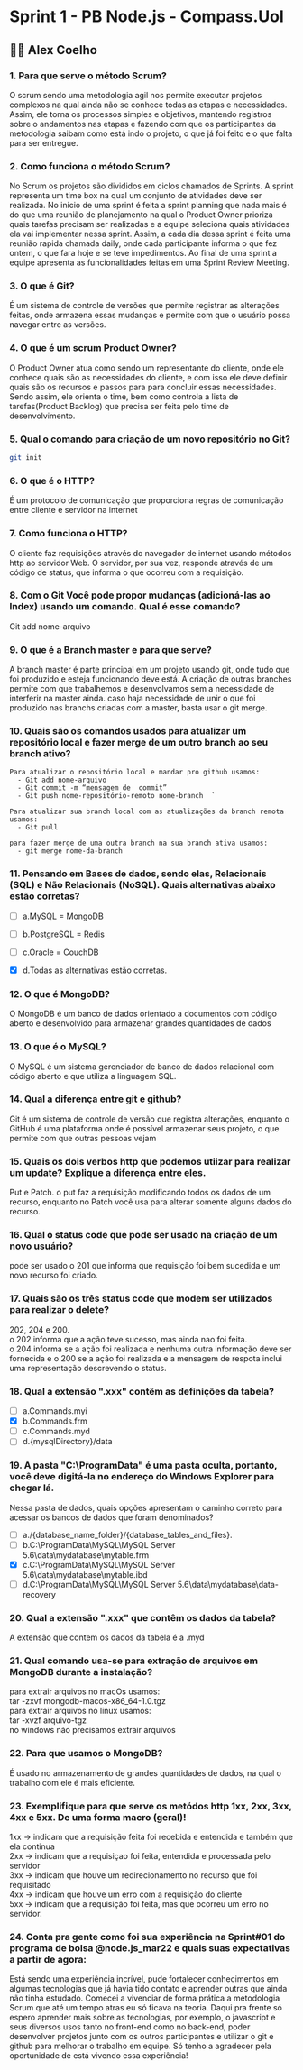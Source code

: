 #  Sprint 1 - PB Node.js - Compass.Uol

##  👨‍💻   Alex Coelho 

### 1. Para que serve o método Scrum?    
O scrum sendo uma metodologia agil nos permite executar projetos complexos na qual ainda não se conhece todas as etapas e necessidades. Assim, ele torna os processos simples e objetivos, mantendo registros sobre o andamentos nas etapas e fazendo com que os participantes da metodologia saibam como está indo o projeto, o que já foi feito e o que falta para ser entregue.

### 2. Como funciona o método Scrum?  
No Scrum os projetos são divididos em ciclos chamados de Sprints. A sprint representa um time box na qual um conjunto de atividades deve ser realizada. No inicio de uma sprint é feita a sprint planning que nada mais é do que uma reunião de planejamento na qual o Product Owner prioriza quais tarefas precisam ser realizadas e a equipe seleciona quais atividades ela vai implementar nessa sprint. Assim, a cada dia dessa sprint é feita uma reunião rapida chamada daily, onde cada participante informa o que fez ontem, o que fara hoje e se teve impedimentos. Ao final de uma sprint a equipe apresenta as funcionalidades feitas em uma Sprint Review Meeting. 

### 3.  O que é Git?   
É um sistema de controle de versões que permite registrar as alterações feitas, onde armazena essas mudanças e permite com que o usuário possa navegar entre as versões.

### 4.  O que é um scrum Product Owner?  
O Product Owner atua como sendo um representante do cliente, onde ele conhece quais são as necessidades do cliente, e com isso ele deve definir quais são os recursos e passos para para concluir essas necessidades. Sendo assim, ele orienta o time, bem como controla a lista de tarefas(Product Backlog) que precisa ser feita pelo time de desenvolvimento.

### 5.  Qual o comando para criação de um novo repositório no Git?   
```bash
git init
```

### 6.  O que é o HTTP?   
É um protocolo de comunicação que proporciona regras de comunicação entre cliente e servidor na internet

### 7. Como funciona o HTTP?   
O  cliente faz requisições através do navegador de internet usando  métodos http ao servidor Web. O servidor, por sua vez, responde  através de um código de status, que informa o que ocorreu com a requisição.

### 8.	Com o Git Você pode propor mudanças (adicioná-las ao Index) usando um comando. Qual é esse comando?   
Git add nome-arquivo 
 

### 9.	O que é a Branch master e para que serve?   
A branch master é parte principal em um projeto usando git, onde tudo que foi produzido e esteja funcionando deve está. A criação de outras branches permite com que trabalhemos e desenvolvamos sem a necessidade de interferir na master ainda. caso haja necessidade de unir o que foi produzido nas branchs criadas com a master, basta usar o git merge.

### 10.	Quais são os comandos usados para atualizar um repositório local e fazer merge de um outro branch ao seu branch ativo?   
  ```
  Para atualizar o repositório local e mandar pro github usamos:  
	- Git add nome-arquivo  
	- Git commit -m “mensagem de  commit”  
	- Git push nome-repositório-remoto nome-branch  `
  ``` 
  ```
  Para atualizar sua branch local com as atualizações da branch remota usamos:  
	- Git pull
   ```   
```
para fazer merge de uma outra branch na sua branch ativa usamos:  
  - git merge nome-da-branch
```
### 11. Pensando em Bases de dados, sendo elas, Relacionais (SQL) e Não Relacionais (NoSQL). Quais alternativas abaixo estão corretas?   
- [ ] a.MySQL = MongoDB  
- [ ] b.PostgreSQL = Redis   
- [ ] c.Oracle = CouchDB   
- [x] d.Todas as alternativas estão corretas.   


### 12.	O que é MongoDB?    
 O MongoDB é um banco de dados orientado a documentos com código aberto e desenvolvido para armazenar grandes quantidades de dados
  

### 13.	O que é o MySQL?   
 O MySQL é um sistema gerenciador de banco de dados relacional com código aberto e que utiliza a linguagem SQL.
  

### 14.	Qual a diferença entre git e github?   
Git é um sistema de controle de versão que registra alterações, enquanto o GitHub é uma plataforma onde é possível armazenar seus projeto, o que permite com que outras pessoas vejam

### 15.	Quais os dois verbos http que podemos utiizar para realizar um update? Explique a diferença entre eles.   
  Put e Patch. o put faz a requisição modificando todos os dados de um recurso, enquanto no Patch você usa para alterar somente alguns dados do recurso.  


### 16.	Qual o status code que pode ser usado na criação de um novo usuário?  
pode ser usado o 201 que informa que requisição foi bem sucedida e um novo recurso foi criado.


### 17.	Quais são os três status code que modem ser utilizados para realizar o delete?   
202, 204 e 200.      
o 202 informa que a ação teve sucesso, mas ainda nao foi feita.  
o 204 informa se a ação foi realizada e nenhuma outra informação deve ser fornecida e o 200 se a ação foi realizada e a mensagem de respota inclui uma representação descrevendo o status.

### 18.	Qual a extensão ".xxx" contêm as definições da tabela?  
- [ ]  a.Commands.myi   
- [x]  b.Commands.frm   
- [ ]  c.Commands.myd    
- [ ]  d.{mysqlDirectory}/data   

### 19.	A pasta "C:\ProgramData" é uma pasta oculta, portanto, você deve digitá-la no endereço do Windows Explorer para chegar lá.  
Nessa pasta de dados, quais opções apresentam o caminho correto para acessar os bancos de dados que foram denominados?   
- [ ]   a./{database_name_folder}/{database_tables_and_files}.   
- [ ]   b.C:\ProgramData\MySQL\MySQL Server 5.6\data\mydatabase\mytable.frm   
- [x]   c.C:\ProgramData\MySQL\MySQL Server 5.6\data\mydatabase\mytable.ibd   
- [ ]   d.C:\ProgramData\MySQL\MySQL Server 5.6\data\mydatabase\data-recovery   

### 20.	Qual a extensão ".xxx" que contêm os dados da tabela?     
A extensão que contem os dados da tabela é a .myd

### 21.	Qual comando usa-se para extração de arquivos em MongoDB durante a instalação?
para extrair arquivos no macOs usamos:   
tar -zxvf mongodb-macos-x86_64-1.0.tgz  
para extrair arquivos no linux usamos:  
tar -xvzf arquivo-tgz  
no windows não precisamos extrair arquivos

### 22.	Para que usamos o MongoDB?  
É usado no armazenamento de grandes quantidades de dados, na qual o trabalho com ele é mais eficiente.

### 23.	Exemplifique para que serve os metódos http 1xx, 2xx, 3xx, 4xx e 5xx. De uma forma macro (geral)!  
1xx -> indicam que a requisição feita foi recebida e entendida e também que ela continua    
2xx -> indicam que a requisiçao foi feita, entendida e processada pelo servidor  
3xx -> indicam que houve um redirecionamento no recurso que foi requisitado  
4xx -> indicam que houve um erro com a requisição do cliente   
5xx -> indicam que a requisição foi feita, mas que ocorreu um erro no servidor.  


### 24.	Conta pra gente como foi sua experiência na Sprint#01 do programa de bolsa @node.js_mar22 e quais suas expectativas a partir de agora:  
Está sendo uma experiência incrível, pude fortalecer conhecimentos em algumas tecnologias que já havia tido contato e aprender outras que ainda não tinha estudado. Comecei a vivenciar de forma prática a metodologia Scrum que até um tempo atras eu só ficava na teoria. Daqui pra frente só espero aprender mais sobre as tecnologias, por exemplo, o javascript e seus diversos usos tanto no front-end como no back-end, poder desenvolver projetos junto com os outros participantes e utilizar o git e github para melhorar o trabalho em equipe. Só tenho a agradecer pela oportunidade de está vivendo essa experiência!
